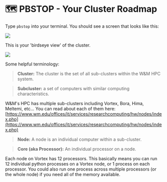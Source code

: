 # 🗺 PBSTOP - Your Cluster Roadmap

Type `pbstop` into your terminal. You should see a screen that looks like this:

![](/hpc-gitbook/assets/images/pbstop.png)

This is your 'birdseye view' of the cluster.

![](/hpc-gitbook/assets/images/pbstop\_ex.png)

Some helpful terminology:

> **Cluster:** The cluster is the set of all sub-clusters within the W\&M HPC system.

> **Subcluster:** a set of computers with similar computing characteristics.

W\&M's HPC has multiple sub-clusters including Vortex, Bora, Hima, Meltemi, etc... You can read about each of them here: [https://www.wm.edu/offices/it/services/researchcomputing/hw/nodes/index.php](https://www.wm.edu/offices/it/services/researchcomputing/hw/nodes/index.php)

> **Node:** A node is an individual computer within a sub-cluster.

> **Core (aka Processor):** An individual processor on a node.

Each node on Vortex has 12 processors. This basically means you can run 12 individual python processes on a Vortex node, or 1 process on each processor. You could also run one process across multiple processors (or the whole node) if you need all of the memory available.

